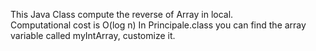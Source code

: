 This Java Class compute the reverse of Array in local. </br>
Computational cost is O(log n) 
In Principale.class you can find the array variable called myIntArray, customize it.